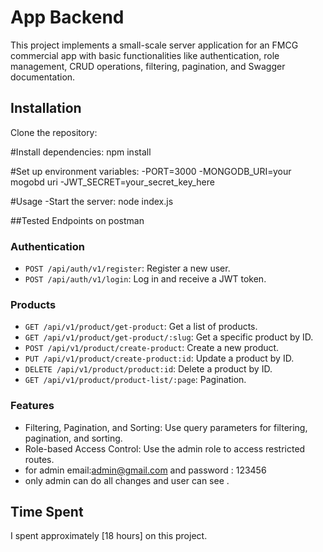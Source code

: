 # App Backend

This project implements a small-scale server application for an FMCG commercial app with basic functionalities like authentication, role management, CRUD operations, filtering, pagination, and Swagger documentation.

## Installation

Clone the repository:

#Install dependencies:
npm install

#Set up environment variables:
-PORT=3000
-MONGODB_URI=your mogobd uri
-JWT_SECRET=your_secret_key_here

#Usage
-Start the server:
node index.js


##Tested Endpoints on postman

### Authentication

- `POST /api/auth/v1/register`: Register a new user.
- `POST /api/auth/v1/login`: Log in and receive a JWT token.


### Products

- `GET /api/v1/product/get-product`: Get a list of products.
- `GET /api/v1/product/get-product/:slug`: Get a specific product by ID.
- `POST /api/v1/product/create-product`: Create a new product.
- `PUT /api/v1/product/create-product:id`: Update a product by ID.
- `DELETE /api/v1/product/product:id`: Delete a product by ID.
- `GET /api/v1/product/product-list/:page`: Pagination.

### Features

- Filtering, Pagination, and Sorting: Use query parameters for filtering, pagination, and sorting.
- Role-based Access Control: Use the admin role to access restricted routes.
- for admin email:admin@gmail.com and password : 123456
- only admin can do all changes and user can see .


## Time Spent

I spent approximately [18 hours] on this project.



